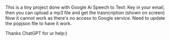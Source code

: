 This is a tiny project done with Google Ai Speech to Text: Key in your email, then you can upload a mp3 file and get the trasncription (shown on screen)
Now it cannot work as there's no access to Google service. Need to update the popjson file to have it work.

Thanks ChatGPT for ur help:)

